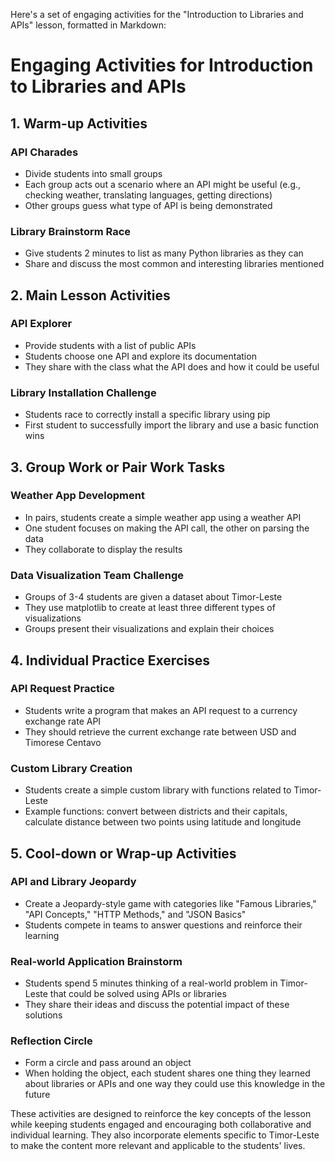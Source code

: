 Here's a set of engaging activities for the "Introduction to Libraries and APIs" lesson, formatted in Markdown:

# Engaging Activities for Introduction to Libraries and APIs

## 1. Warm-up Activities

### API Charades
- Divide students into small groups
- Each group acts out a scenario where an API might be useful (e.g., checking weather, translating languages, getting directions)
- Other groups guess what type of API is being demonstrated

### Library Brainstorm Race
- Give students 2 minutes to list as many Python libraries as they can
- Share and discuss the most common and interesting libraries mentioned

## 2. Main Lesson Activities

### API Explorer
- Provide students with a list of public APIs
- Students choose one API and explore its documentation
- They share with the class what the API does and how it could be useful

### Library Installation Challenge
- Students race to correctly install a specific library using pip
- First student to successfully import the library and use a basic function wins

## 3. Group Work or Pair Work Tasks

### Weather App Development
- In pairs, students create a simple weather app using a weather API
- One student focuses on making the API call, the other on parsing the data
- They collaborate to display the results

### Data Visualization Team Challenge
- Groups of 3-4 students are given a dataset about Timor-Leste
- They use matplotlib to create at least three different types of visualizations
- Groups present their visualizations and explain their choices

## 4. Individual Practice Exercises

### API Request Practice
- Students write a program that makes an API request to a currency exchange rate API
- They should retrieve the current exchange rate between USD and Timorese Centavo

### Custom Library Creation
- Students create a simple custom library with functions related to Timor-Leste
- Example functions: convert between districts and their capitals, calculate distance between two points using latitude and longitude

## 5. Cool-down or Wrap-up Activities

### API and Library Jeopardy
- Create a Jeopardy-style game with categories like "Famous Libraries," "API Concepts," "HTTP Methods," and "JSON Basics"
- Students compete in teams to answer questions and reinforce their learning

### Real-world Application Brainstorm
- Students spend 5 minutes thinking of a real-world problem in Timor-Leste that could be solved using APIs or libraries
- They share their ideas and discuss the potential impact of these solutions

### Reflection Circle
- Form a circle and pass around an object
- When holding the object, each student shares one thing they learned about libraries or APIs and one way they could use this knowledge in the future

These activities are designed to reinforce the key concepts of the lesson while keeping students engaged and encouraging both collaborative and individual learning. They also incorporate elements specific to Timor-Leste to make the content more relevant and applicable to the students' lives.
